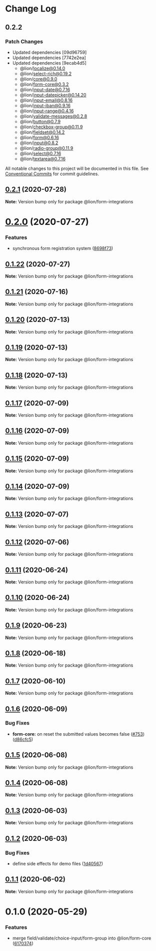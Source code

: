 # Change Log

## 0.2.2

### Patch Changes

- Updated dependencies [09d96759]
- Updated dependencies [7742e2ea]
- Updated dependencies [9ecab4d5]
  - @lion/localize@0.14.0
  - @lion/select-rich@0.19.2
  - @lion/core@0.9.0
  - @lion/form-core@0.3.2
  - @lion/input-date@0.7.16
  - @lion/input-datepicker@0.14.20
  - @lion/input-email@0.8.16
  - @lion/input-iban@0.9.16
  - @lion/input-range@0.4.16
  - @lion/validate-messages@0.2.8
  - @lion/button@0.7.9
  - @lion/checkbox-group@0.11.9
  - @lion/fieldset@0.14.2
  - @lion/form@0.6.16
  - @lion/input@0.8.2
  - @lion/radio-group@0.11.9
  - @lion/select@0.7.16
  - @lion/textarea@0.7.16

All notable changes to this project will be documented in this file.
See [Conventional Commits](https://conventionalcommits.org) for commit guidelines.

## [0.2.1](https://github.com/ing-bank/lion/compare/@lion/form-integrations@0.2.0...@lion/form-integrations@0.2.1) (2020-07-28)

**Note:** Version bump only for package @lion/form-integrations

# [0.2.0](https://github.com/ing-bank/lion/compare/@lion/form-integrations@0.1.22...@lion/form-integrations@0.2.0) (2020-07-27)

### Features

- synchronous form registration system ([8698f73](https://github.com/ing-bank/lion/commit/8698f734186eb88c4669bbadf8d5ae461f1c27f5))

## [0.1.22](https://github.com/ing-bank/lion/compare/@lion/form-integrations@0.1.21...@lion/form-integrations@0.1.22) (2020-07-27)

**Note:** Version bump only for package @lion/form-integrations

## [0.1.21](https://github.com/ing-bank/lion/compare/@lion/form-integrations@0.1.20...@lion/form-integrations@0.1.21) (2020-07-16)

**Note:** Version bump only for package @lion/form-integrations

## [0.1.20](https://github.com/ing-bank/lion/compare/@lion/form-integrations@0.1.19...@lion/form-integrations@0.1.20) (2020-07-13)

**Note:** Version bump only for package @lion/form-integrations

## [0.1.19](https://github.com/ing-bank/lion/compare/@lion/form-integrations@0.1.18...@lion/form-integrations@0.1.19) (2020-07-13)

**Note:** Version bump only for package @lion/form-integrations

## [0.1.18](https://github.com/ing-bank/lion/compare/@lion/form-integrations@0.1.17...@lion/form-integrations@0.1.18) (2020-07-13)

**Note:** Version bump only for package @lion/form-integrations

## [0.1.17](https://github.com/ing-bank/lion/compare/@lion/form-integrations@0.1.16...@lion/form-integrations@0.1.17) (2020-07-09)

**Note:** Version bump only for package @lion/form-integrations

## [0.1.16](https://github.com/ing-bank/lion/compare/@lion/form-integrations@0.1.15...@lion/form-integrations@0.1.16) (2020-07-09)

**Note:** Version bump only for package @lion/form-integrations

## [0.1.15](https://github.com/ing-bank/lion/compare/@lion/form-integrations@0.1.14...@lion/form-integrations@0.1.15) (2020-07-09)

**Note:** Version bump only for package @lion/form-integrations

## [0.1.14](https://github.com/ing-bank/lion/compare/@lion/form-integrations@0.1.13...@lion/form-integrations@0.1.14) (2020-07-09)

**Note:** Version bump only for package @lion/form-integrations

## [0.1.13](https://github.com/ing-bank/lion/compare/@lion/form-integrations@0.1.12...@lion/form-integrations@0.1.13) (2020-07-07)

**Note:** Version bump only for package @lion/form-integrations

## [0.1.12](https://github.com/ing-bank/lion/compare/@lion/form-integrations@0.1.11...@lion/form-integrations@0.1.12) (2020-07-06)

**Note:** Version bump only for package @lion/form-integrations

## [0.1.11](https://github.com/ing-bank/lion/compare/@lion/form-integrations@0.1.10...@lion/form-integrations@0.1.11) (2020-06-24)

**Note:** Version bump only for package @lion/form-integrations

## [0.1.10](https://github.com/ing-bank/lion/compare/@lion/form-integrations@0.1.9...@lion/form-integrations@0.1.10) (2020-06-24)

**Note:** Version bump only for package @lion/form-integrations

## [0.1.9](https://github.com/ing-bank/lion/compare/@lion/form-integrations@0.1.8...@lion/form-integrations@0.1.9) (2020-06-23)

**Note:** Version bump only for package @lion/form-integrations

## [0.1.8](https://github.com/ing-bank/lion/compare/@lion/form-integrations@0.1.7...@lion/form-integrations@0.1.8) (2020-06-18)

**Note:** Version bump only for package @lion/form-integrations

## [0.1.7](https://github.com/ing-bank/lion/compare/@lion/form-integrations@0.1.6...@lion/form-integrations@0.1.7) (2020-06-10)

**Note:** Version bump only for package @lion/form-integrations

## [0.1.6](https://github.com/ing-bank/lion/compare/@lion/form-integrations@0.1.5...@lion/form-integrations@0.1.6) (2020-06-09)

### Bug Fixes

- **form-core:** on reset the submitted values becomes false ([#753](https://github.com/ing-bank/lion/issues/753)) ([d86cfc5](https://github.com/ing-bank/lion/commit/d86cfc59018a2e5dcff0b2f5728683fc4e4861e6))

## [0.1.5](https://github.com/ing-bank/lion/compare/@lion/form-integrations@0.1.4...@lion/form-integrations@0.1.5) (2020-06-08)

**Note:** Version bump only for package @lion/form-integrations

## [0.1.4](https://github.com/ing-bank/lion/compare/@lion/form-integrations@0.1.3...@lion/form-integrations@0.1.4) (2020-06-08)

**Note:** Version bump only for package @lion/form-integrations

## [0.1.3](https://github.com/ing-bank/lion/compare/@lion/form-integrations@0.1.2...@lion/form-integrations@0.1.3) (2020-06-03)

**Note:** Version bump only for package @lion/form-integrations

## [0.1.2](https://github.com/ing-bank/lion/compare/@lion/form-integrations@0.1.1...@lion/form-integrations@0.1.2) (2020-06-03)

### Bug Fixes

- define side effects for demo files ([1d40567](https://github.com/ing-bank/lion/commit/1d405671875c1c9c5518a3b7f57814337b3a67d6))

## [0.1.1](https://github.com/ing-bank/lion/compare/@lion/form-integrations@0.1.0...@lion/form-integrations@0.1.1) (2020-06-02)

**Note:** Version bump only for package @lion/form-integrations

# 0.1.0 (2020-05-29)

### Features

- merge field/validate/choice-input/form-group into @lion/form-core ([6170374](https://github.com/ing-bank/lion/commit/6170374ee8c058cb95fff79b4953b0535219e9b4))
